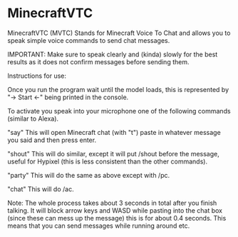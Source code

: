 # MinecraftVTC
MinecraftVTC (MVTC) Stands for Minecraft Voice To Chat and allows you to speak simple voice commands to send chat messages.

IMPORTANT:
Make sure to speak clearly and (kinda) slowly for the best results as it does not confirm messages before sending them.


Instructions for use:

Once you run the program wait until the model loads, this is represented by "-> Start <-" being printed in the console.

To activate you speak into your microphone one of the following commands (similar to Alexa).

"say" <message>   This will open Minecraft chat (with "t") paste in whatever message you said and then press enter.

"shout" <message> This will do similar, except it will put /shout before the message, useful for Hypixel (this is less consistent than the other commands).

"party" <message> This will do the same as above except with /pc.

"chat" <message> This will do /ac.


Note: 
The whole process takes about 3 seconds in total after you finish talking.
It will block arrow keys and WASD while pasting into the chat box (since these can mess up the message) this is for about 0.4 seconds. This means that you can send messages while running around etc.
